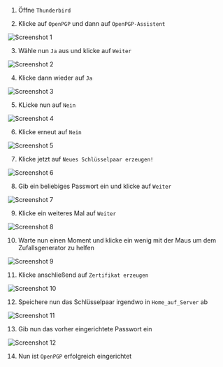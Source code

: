 1. Öffne `Thunderbird`

2. Klicke auf `OpenPGP` und dann auf `OpenPGP-Assistent`

  ![Screenshot 1](content/guides/PGP/screen1.png)

3. Wähle nun `Ja` aus und klicke auf `Weiter`

  ![Screenshot 2](content/guides/PGP/screen2.png)

4. Klicke dann wieder auf `Ja`

  ![Screenshot 3](content/guides/PGP/screen3.png)

5. KLicke nun auf `Nein`

  ![Screenshot 4](content/guides/PGP/screen4.png)

6. Klicke erneut auf `Nein`

  ![Screenshot 5](content/guides/PGP/screen5.png)

7. Klicke jetzt auf `Neues Schlüsselpaar erzeugen!`

  ![Screenshot 6](content/guides/PGP/screen6.png)

8. Gib ein beliebiges Passwort ein und klicke auf `Weiter`

  ![Screenshot 7](content/guides/PGP/screen7.png)

9. Klicke ein weiteres Mal auf `Weiter`

  ![Screenshot 8](content/guides/PGP/screen8.png)

10. Warte nun einen Moment und klicke ein wenig mit der Maus um dem Zufallsgenerator zu helfen

  ![Screenshot 9](content/guides/PGP/screen9.png)

11. Klicke anschließend auf `Zertifikat erzeugen`

  ![Screenshot 10](content/guides/PGP/screen10.png)

12. Speichere nun das Schlüsselpaar irgendwo in `Home_auf_Server` ab

  ![Screenshot 11](content/guides/PGP/screen11.png)

13. Gib nun das vorher eingerichtete Passwort ein

  ![Screenshot 12](content/guides/PGP/screen12.png)

14. Nun ist `OpenPGP` erfolgreich eingerichtet